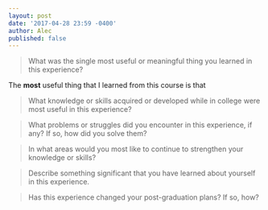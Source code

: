 ```yaml
---
layout: post
date: '2017-04-28 23:59 -0400'
author: Alec
published: false
---
```

> What was the single most useful or meaningful thing you learned
in this experience?

The **most** useful thing that I learned from this course is that  

> What knowledge or skills acquired or developed while in college
were most useful in this experience?

> What problems or struggles did you encounter in this experience,
if any? If so, how did you solve them?

> In what areas would you most like to continue to strengthen your
knowledge or skills?

> Describe something significant that you have learned about
yourself in this experience.

> Has this experience changed your post-graduation plans? If so,
how?


